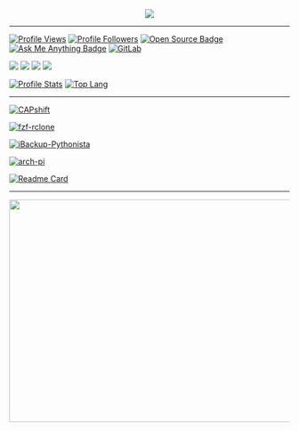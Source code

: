 <div align="center">
	<a href="https://github.com/ConnerWill">
		<img align="center" src="https://bingimages.herokuapp.com/unsplash2" />
	</a>
</div>

---

[![Profile Views](http://views.whatilearened.today/views/github/ConnerWill/views.svg)](https://github.com/ConnerWill)
[![Profile Followers](https://img.shields.io/github/followers/ConnerWill?color=#4CC61E)](https://github.com/ConnerWill)
[![Open Source Badge](https://badges.frapsoft.com/os/v2/open-source.svg)](https://github.com/ConnerWill)
[![Ask Me Anything Badge](https://img.shields.io/badge/Askme-anything-1abc9c.svg)](https://github.com/ConnerWill)
[![GitLab](https://badgen.net/badge/icon/gitlab?icon=gitlab&label)](https://gitlab.com/connerwill)

![](https://img.shields.io/badge/OS-Linux-informational?style=flat&logo=linux&logoColor=white&color=9467ff)
![](https://img.shields.io/badge/Shell-Bash-informational?style=flat&logo=gnu-bash&logoColor=white&color=9467ff)
![](https://img.shields.io/badge/Code-Python-informational?style=flat&logo=python&logoColor=white&color=9467ff)
![](https://img.shields.io/badge/Tools-Docker-informational?style=flat&logo=docker&logoColor=white&color=9467ff)


[![Profile Stats](https://github-readme-stats.vercel.app/api?username=ConnerWill&&show_icons=true&theme=tokyonight&line_height=27&v=5)](https://github.com/ConnerWill)
[![Top Lang](https://github-readme-stats.vercel.app/api/top-langs/?username=ConnerWill&langs_count=10&theme=tokyonight&hide=)](https://github.com/ConnerWill)

---


[![CAPshift](https://github-readme-stats.vercel.app/api/pin/?username=connerwill&repo=CAPshift&theme=tokyonight)](https://github.com/connerwill/capshift)
	
[![fzf-rclone](https://github-readme-stats.vercel.app/api/pin/?username=connerwill&repo=fzf-rclone&theme=tokyonight)](https://github.com/connerwill/fzf-rclone)
	
[![iBackup-Pythonista](https://github-readme-stats.vercel.app/api/pin/?username=connerwill&repo=iBackup-Pythonista&theme=tokyonight)](https://github.com/connerwill/iBackup-Pythonista)
	
[![arch-pi](https://github-readme-stats.vercel.app/api/pin/?username=connerwill&repo=CAPshift&theme=tokyonight)](https://github.com/connerwill/arch-pi)

[![Readme Card](https://github-readme-stats.vercel.app/api/pin/?username=connerwill&repo=CAPshift&theme=tokyonight)](https://github.com/ConnerWill)




	  
---

<div align="center">
    	<img src="https://bingimages.herokuapp.com/unsplash1" width="800" height="400">
</div>




